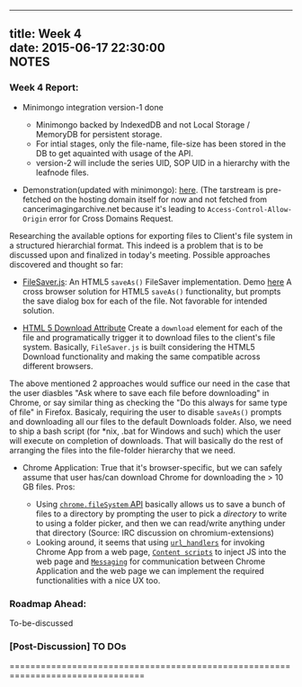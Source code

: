 -------------------------
title: Week 4  
date: 2015-06-17 22:30:00  
NOTES  
-------------------------

### Week 4 Report:
  - Minimongo integration version-1 done
    - Minimongo backed by IndexedDB and not Local Storage / MemoryDB for
    persistent storage.
    - For intial stages, only the file-name, file-size has been stored in the DB
    to get aquainted with usage of the API.
    - version-2 will include the series UID, SOP UID in a hierarchy with the
    leafnode files.  

  - Demonstration(updated with minimongo): [here](http://researchweb.iiit.ac.in/~tejas.shah/gsoc15/browserBased/).
  (The tarstream is pre-fetched on the hosting domain itself for now and not
   fetched from cancerimagingarchive.net because it's leading to
   `Access-Control-Allow-Origin` error for Cross Domains Request.

  Researching the available options for exporting files to Client's file
  system in a structured hierarchial format. This indeed is a problem that is to
  be discussed upon and finalized in today's meeting. Possible approaches
  discovered and thought so far:
  - [FileSaver.js](https://github.com/eligrey/FileSaver.js): An HTML5
  `saveAs()` FileSaver implementation. Demo [here](http://eligrey.com/demos/FileSaver.js/)
  A cross browser solution for HTML5 `saveAs()` functionality, but prompts the
  save dialog box for each of the file. Not favorable for intended solution.  

  - [HTML 5 Download Attribute](http://updates.html5rocks.com/2011/08/Downloading-resources-in-HTML5-a-download)
  Create a `download` element for each of the file and programatically trigger
  it to download files to the client's file system. Basically, `FileSaver.js`
  is built considering the HTML5 Download functionality and making the same
  compatible across different browsers.  

  The above mentioned 2 approaches would suffice our need in the case that the
  user diasbles "Ask where to save each file before downloading" in Chrome, or
  say similar thing as checking the "Do this always for same type of file" in
  Firefox. Basicaly, requiring the user to disable `saveAs()` prompts and
  downloading all our files to the default Downloads folder. Also, we need to
  ship a bash script (for \*nix, .bat for Windows and such) which the user will
  execute on completion of downloads. That will basically do the rest of
  arranging the files into the file-folder hierarchy that we need.  

  - Chrome Application: True that it's browser-specific, but we can safely
  assume that user has/can download Chrome for downloading the > 10 GB files.
  Pros:  

    - Using [`chrome.fileSystem` API](https://developer.chrome.com/apps/fileSystem)
    basically allows us to save a bunch of files to a directory by prompting
    the user to pick a *directory* to write to using a folder picker, and then
    we can read/write anything under that directory (Source: IRC discussion on
    chromium-extensions)
    - Looking around, it seems that using [`url_handlers`](https://developer.chrome.com/apps/manifest/url_handlers)
    for invoking Chrome App from a web page, [`Content scripts`](https://developer.chrome.com/extensions/content_scripts)
    to inject JS into the web page and [`Messaging`](https://developer.chrome.com/extensions/messaging#external-webpage)
    for communication between Chrome Application and the web page we can
    implement the required functionalities with a nice UX too.

### Roadmap Ahead:
  To-be-discussed

### [Post-Discussion] TO DOs

================================================================================
